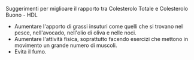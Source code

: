 ﻿Suggerimenti per miglioare il rapporto tra Colesterolo Totale e Colesterolo Buono - HDL

- Aumentare l'apporto di grassi insuturi come quelli che si trovano nel pesce, nell'avocado, nell'olio di oliva e nelle noci.
- Aumentare l'attività fisica, soprattutto facendo esercizi che mettono in movimento un grande numero di muscoli.
- Evita il fumo.